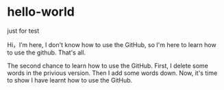 # hello-world
just for test 

Hi，I’m here, I don't know how to use the GitHub, so I'm here to learn how to use the github.
That's all.

The second chance to learn how to use the GitHub.
First, I delete some words in the privious version. Then I add some words down. 
Now, it's time to show I have learnt how to use the GitHub. 
